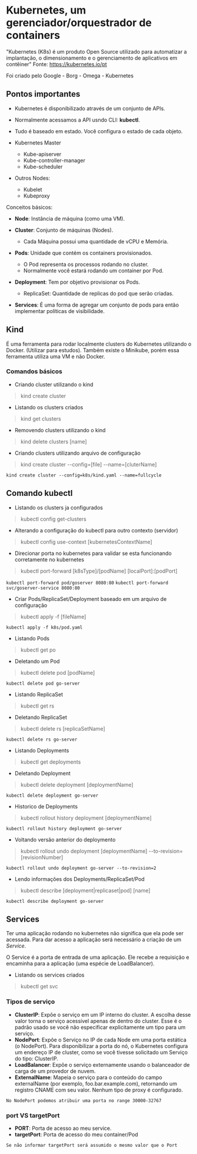 # Kubernetes, um gerenciador/orquestrador de containers

"Kubernetes (K8s) é um produto Open Source utilizado para automatizar a implantação, o dimensionamento e o gerenciamento de aplicativos em contêiner" Fonte: https://kubernetes.io/pt

Foi criado pelo Google	- Borg
			- Omega
			- Kubernetes


## Pontos importantes
- Kubernetes é disponibilizado através de um conjunto de APIs.
- Normalmente acessamos a API usndo CLI: **kubectl**.
- Tudo é baseado em estado. Você configura o estado de cada objeto.

- Kubernetes Master
	- Kube-apiserver
	- Kube-controller-manager
	- Kube-scheduler

- Outros Nodes:
	- Kubelet
	- Kubeproxy



Conceitos básicos:

- **Node**: Instância de máquina (como uma VM).
- **Cluster**: Conjunto de máquinas (Nodes).
	- Cada Máquina possui uma quantidade de vCPU e Memória.


- **Pods**: Unidade que contém os containers provisionados.
	- O Pod representa os processos rodando no cluster.
	- Normalmente você estará rodando um container por Pod.

- **Deployment**: Tem por objetivo provisionar os Pods.
	- ReplicaSet: Quantidade de replicas do pod que serão criadas.

- **Services**: É uma forma de agregar um conjunto de pods para então implementar políticas de visibilidade.


## Kind
É uma ferramenta para rodar localmente clusters do Kubernetes utilizando o Docker. (Utilizar para estudos).
Também existe o Minikube, porém essa ferramenta utiliza uma VM e não Docker.


### Comandos básicos

- Criando cluster utilizando o kind
> kind create cluster

- Listando os clusters criados
> kind get clusters

- Removendo clusters utilizando o kind
> kind delete clusters [name]

- Criando clusters utilizando arquivo de configuração
> kind create cluster --config=[file] --name=[cluterName]

`kind create cluster --config=k8s/kind.yaml --name=fullcycle`


## Comando kubectl

- Listando os clusters ja configurados

> kubectl config get-clusters


- Alterando a configuração do kubectl para outro contexto (servidor)

> kubectl config use-context [kubernetesContextName]


- Direcionar porta no kubernetes para validar se esta funcionando corretamente no kubernetes

> kubectl port-forward [k8sType]/[podName] [localPort]:[podPort]

`kubectl port-forward pod/goserver 8080:80`
`kubectl port-forward svc/goserver-service 8080:80`


- Criar Pods/ReplicaSet/Deployment baseado em um arquivo de configuração

> kubectl apply -f [fileName]

`kubectl apply -f k8s/pod.yaml`


- Listando Pods

> kubectl get po


- Deletando um Pod

> kubectl delete pod [podName]

`kubectl delete pod go-server`


- Listando ReplicaSet

> kubectl get rs


- Deletando ReplicaSet

> kubectl delete rs [replicaSetName]

`kubectl delete rs go-server`


- Listando Deployments

> kubectl get deployments


- Deletando Deployment

> kubectl delete deployment [deploymentName]

`kubectl delete deployment go-server`


- Historico de Deployments

> kubectl rollout history deployment [deploymentName]

`kubectl rollout history deployment go-server`


- Voltando versão anterior do deploymento

> kubectl rollout undo deployment [deploymentName] --to-revision=[revisionNumber]

`kubectl rollout undo deployment go-server --to-revision=2`


- Lendo informações dos Deployments/ReplicaSet/Pod

> kubectl describe [deployment|replicaset|pod] [name]

`kubectl describe deployment go-server`


## Services
Ter uma aplicação rodando no kubernetes não significa que ela pode ser acessada. Para dar acesso a aplicação será necessário a criação de um *Service*.

O Service é a porta de entrada de uma aplicação. Ele recebe a requisição e encaminha para a aplicação (uma espécie de LoadBalancer).


- Listando os services criados
> kubectl get svc


### Tipos de serviço

- **ClusterIP**: Expõe o serviço em um IP interno do cluster. A escolha desse valor torna o serviço acessível apenas de dentro do cluster. Esse é o padrão usado se você não especificar explicitamente um tipo para um serviço.
- **NodePort**: Expõe o Serviço no IP de cada Node em uma porta estática (o NodePort). Para disponibilizar a porta do nó, o Kubernetes configura um endereço IP de cluster, como se você tivesse solicitado um Serviço do tipo: ClusterIP.
- **LoadBalancer**: Expõe o serviço externamente usando o balanceador de carga de um provedor de nuvem.
- **ExternalName**: Mapeia o serviço para o conteúdo do campo externalName (por exemplo, foo.bar.example.com), retornando um registro CNAME com seu valor. Nenhum tipo de proxy é configurado.


`No NodePort podemos atribuir uma porta no range 30000-32767`

### port VS targetPort
- **PORT**: Porta de acesso ao meu service.
- **targetPort**: Porta de acesso do meu container/Pod

`Se não informar targetPort será assumido o mesmo valor que o Port`






